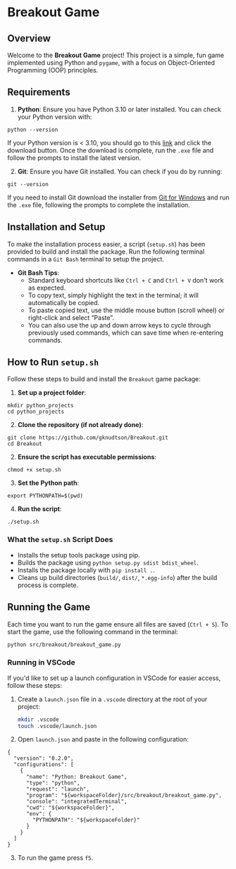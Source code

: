 # Breakout Game

## Overview
Welcome to the **Breakout Game** project! This project is a simple, fun game implemented using Python and `pygame`, with a focus on Object-Oriented Programming (OOP) principles.

## Requirements

1. **Python**: Ensure you have Python 3.10 or later installed. You can check your Python version with:
```
python --version
```
If your Python version is < 3.10, you should go to this [link](https://www.python.org/downloads/) and click the download button. Once the download is complete, run the `.exe` file and follow the prompts to install the latest version. 


2. **Git**: Ensure you have Git installed. You can check if you do by running:
```
git --version
```
If you need to install Git download the installer from [Git for Windows](https://git-scm.com/download/win) and run the `.exe` file, following the prompts to complete the installation.


## Installation and Setup
To make the installation process easier, a script (`setup.sh`) has been provided to build and install the package. Run the following terminal commands in a `Git Bash` terminal to setup the project. 

- **Git Bash Tips**:
  - Standard keyboard shortcuts like `Ctrl + C` and `Ctrl + V` don't work as expected.
  - To copy text, simply highlight the text in the terminal; it will automatically be copied.
  - To paste copied text, use the middle mouse button (scroll wheel) or right-click and select “Paste”.
  - You can also use the up and down arrow keys to cycle through previously used commands, which can save time when re-entering commands.

## How to Run `setup.sh`
Follow these steps to build and install the `Breakout` game package:

1. **Set up a project folder**:
```
mkdir python_projects
cd python_projects
```

2. **Clone the repository (if not already done)**:
```
git clone https://github.com/gknudtson/Breakout.git
cd Breakout
```

2. **Ensure the script has executable permissions**:
```
chmod +x setup.sh
```

3. **Set the Python path**:
```
export PYTHONPATH=$(pwd)
```

4. **Run the script**:
```
./setup.sh
```

### What the `setup.sh` Script Does
- Installs the setup tools package using pip.
- Builds the package using `python setup.py sdist bdist_wheel`.
- Installs the package locally with `pip install .`.
- Cleans up build directories (`build/`, `dist/`, `*.egg-info`) after the build process is complete.

## Running the Game

Each time you want to run the game ensure all files are saved (`Ctrl + S`). To start the game, use the following command in the terminal:

```bash
python src/breakout/breakout_game.py
```

### Running in VSCode

If you'd like to set up a launch configuration in VSCode for easier access, follow these steps:

1. Create a `launch.json` file in a `.vscode` directory at the root of your project:
   ```bash
   mkdir .vscode
   touch .vscode/launch.json
   ```

2. Open `launch.json` and paste in the following configuration:
```
{
  "version": "0.2.0",
  "configurations": [
    {
      "name": "Python: Breakout Game",
      "type": "python",
      "request": "launch",
      "program": "${workspaceFolder}/src/breakout/breakout_game.py",
      "console": "integratedTerminal",
      "cwd": "${workspaceFolder}",
      "env": {
        "PYTHONPATH": "${workspaceFolder}"
      }
    }
  ]
}
```
3. To run the game press `f5`.
